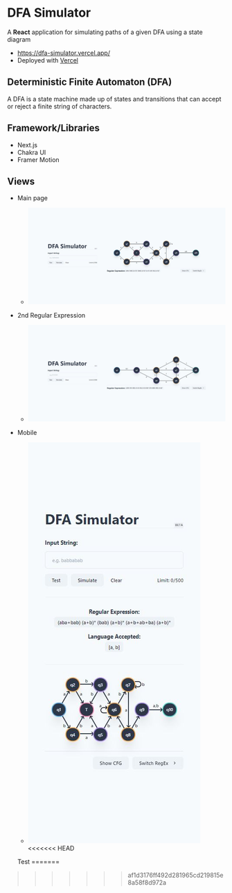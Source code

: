 # DFA Simulator
A **React** application for simulating paths of a given DFA using a state diagram
- https://dfa-simulator.vercel.app/
- Deployed with [Vercel](https://vercel.com/solutions/nextjs)

## Deterministic Finite Automaton (DFA)
A DFA is a state machine made up of states and transitions that can accept or reject a finite string of characters.

## Framework/Libraries
- Next.js
- Chakra UI
- Framer Motion

## Views
- Main page
  - ![](https://github.com/Randell-janus/DFA-Simulator/blob/master/public/views/regex1.JPG)
- 2nd Regular Expression
  - ![](https://github.com/Randell-janus/DFA-Simulator/blob/master/public/views/regex2.JPG)
- Mobile
  - ![](https://github.com/Randell-janus/DFA-Simulator/blob/master/public/views/mobile.JPG)
<<<<<<< HEAD


  Test
=======
>>>>>>> af1d3176ff492d281965cd219815e8a58f8d972a
